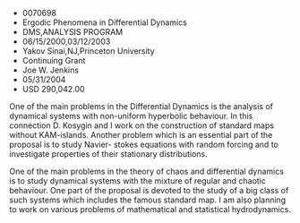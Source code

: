 
* 0070698
* Ergodic Phenomena in Differential Dynamics
* DMS,ANALYSIS PROGRAM
* 06/15/2000,03/12/2003
* Yakov Sinai,NJ,Princeton University
* Continuing Grant
* Joe W. Jenkins
* 05/31/2004
* USD 290,042.00

One of the main problems in the Differential Dynamics is the analysis of
dynamical systems with non-uniform hyperbolic behaviour. In this connection D.
Kosygin and I work on the construction of standard maps without KAM-islands.
Another problem which is an essential part of the proposal is to study Navier-
stokes equations with random forcing and to investigate properties of their
stationary distributions.

One of the main problems in the theory of chaos and differential dynamics is to
study dynamical systems with the mixture of regular and chaotic behaviour. One
part of the proposal is devoted to the study of a big class of such systems
which includes the famous standard map. I am also planning to work on various
problems of mathematical and statistical hydrodynamics.

